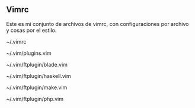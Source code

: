 ## Vimrc

Este es mi conjunto de archivos de vimrc, con configuraciones por archivo
y cosas por el estilo.

~/.vimrc

~/.vim/plugins.vim

~/.vim/ftplugin/blade.vim

~/.vim/ftplugin/haskell.vim

~/.vim/ftplugin/make.vim

~/.vim/ftplugin/php.vim
